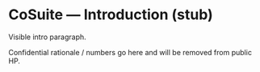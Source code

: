 # CoSuite — Introduction (stub)

Visible intro paragraph.

<!-- HP57:BEGIN -->
Confidential rationale / numbers go here and will be removed from public HP.
<!-- HP57:END -->
